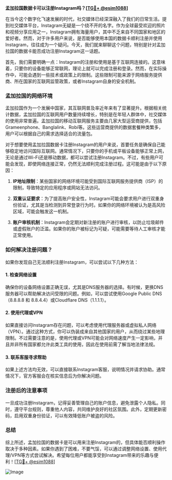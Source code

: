 **孟加拉国数据卡可以注册Instagram吗？[[TG💪+ @esim1088](https://t.me/s/esim1088)]**

在当今这个数字化飞速发展的时代，社交媒体已经深深融入了我们的日常生活。提到社交媒体平台，Instagram无疑是一个绕不开的名字。作为全球最受欢迎的照片和视频分享应用之一，Instagram拥有海量用户，其中不乏来自不同国家和地区的爱好者。然而，对于许多用户来说，是否能够使用本国的数据卡顺利注册并使用Instagram，往往成为一个疑问。今天，我们就来聊聊这个问题，特别是针对孟加拉国的数据卡能否成功注册Instagram这一话题。

首先，我们需要明确一点：Instagram的注册和使用是基于互联网连接的。这意味着，只要你的设备能够正常联网，理论上就可以完成注册和登录。然而，在实际操作中，可能会遇到一些技术或政策上的限制。这些限制可能来源于网络服务提供商、所在国家的互联网监管政策，或者Instagram自身的安全机制。

### 孟加拉国的网络环境

孟加拉国作为一个发展中国家，其互联网普及率近年来有了显著提升。根据相关统计数据，孟加拉国的互联网用户数量持续增长，特别是在年轻人群体中，社交媒体的使用非常普遍。孟加拉国的移动互联网服务主要由几家大型运营商提供，包括Grameenphone、Banglalink、Robi等。这些运营商提供的数据套餐种类繁多，用户可以根据自己的需求选择适合的流量包。

对于想要使用孟加拉国数据卡注册Instagram的用户来说，首要任务是确保自己能够稳定地访问国际互联网。通常情况下，只要你的手机或平板设备能够正常上网，无论是通过Wi-Fi还是移动数据，都可以尝试注册Instagram。不过，有些用户可能会发现，即使网络连接正常，仍然无法顺利完成注册过程。这可能是由于以下原因：

1. **IP地址限制**：某些国家的网络环境可能受到国际互联网服务提供商（ISP）的限制，导致特定的应用程序或网站无法访问。
   
2. **双重认证要求**：为了提高账户安全性，Instagram可能会要求用户进行双重身份验证，尤其是当检测到异常登录行为时。如果你的网络环境被认为是高风险区域，可能会触发这一机制。

3. **账户审核机制**：Instagram会定期对新注册的账户进行审核，以防止垃圾邮件或虚假账户的泛滥。如果你的账户被标记为可疑，可能需要等待人工审核才能正常使用。

### 如何解决注册问题？

如果你发现自己无法顺利注册Instagram，可以尝试以下几种方法：

#### 1. 检查网络设置
确保你的设备网络设置正确无误，尤其是DNS服务器的选择。有时候，更换DNS服务器可以帮助解决访问受限的问题。例如，可以尝试使用Google Public DNS（8.8.8.8 和 8.8.4.4）或Cloudflare DNS（1.1.1.1）。

#### 2. 使用代理或VPN
如果直接访问Instagram存在问题，可以考虑使用代理服务器或虚拟私人网络（VPN）。通过这种方式，你可以伪装成来自其他国家的用户，从而绕过某些地理限制。不过需要注意的是，使用代理或VPN可能会对网络速度产生一定影响，并且并非所有国家都允许此类工具的使用，因此在使用前需了解当地法律法规。

#### 3. 联系客服寻求帮助
如果上述方法均无效，可以直接联系Instagram客服，说明情况并请求协助。通常情况下，官方客服会在核实信息后为你解决问题。

### 注册后的注意事项

一旦成功注册Instagram，记得妥善管理自己的账户信息，避免泄露个人隐私。同时，遵守平台规则，尊重他人内容，共同维护良好的社区氛围。此外，定期更新密码，启用双重身份验证，可以有效降低账户被盗的风险。

### 总结

综上所述，孟加拉国的数据卡是可以用来注册Instagram的，但具体能否顺利操作取决于多种因素。如果你遇到了困难，不要气馁，可以通过调整网络设置、使用代理/VPN等方式尝试解决。希望每位用户都能享受到Instagram带来的乐趣与便利！[[TG💪+ @esim1088](https://t.me/s/esim1088)]

![Image](https://i.postimg.cc/4NQfJmqS/Snipaste-2025-05-13-00-14-12.png)